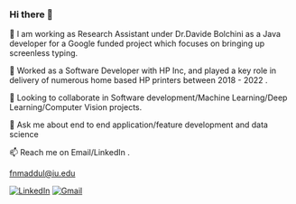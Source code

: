 ### Hi there 👋

🔭 I am working as Research Assistant under Dr.Davide Bolchini as a Java developer for a Google funded project which focuses on bringing up screenless typing. 

🌱 Worked as a Software Developer with HP Inc, and played a key role in delivery  of numerous home based HP printers between 2018 - 2022 .

👯 Looking to collaborate in Software development/Machine Learning/Deep Learning/Computer Vision projects.

💬 Ask me about end to end application/feature development and data science

📫  Reach me on Email/LinkedIn .

fnmaddul@iu.edu

[![LinkedIn](https://img.shields.io/badge/LinkedIn-0077B5?style=for-the-badge&logo=linkedin&logoColor=white)](https://www.linkedin.com/in/prakash-maddula-89496b179/)
[![Gmail](https://img.shields.io/badge/Gmail-D14836?style=for-the-badge&logo=gmail&logoColor=white)](mailto:mksprakash4@gmail.com?subject=[Github])

<!--
**MaddulaPrakash/MaddulaPrakash** is a ✨ _special_ ✨ repository because its `README.md` (this file) appears on your GitHub profile.

Here are some ideas to get you started:

- 🔭 I’m currently working on ...
- 🌱 I’m currently learning ...
- 👯 I’m looking to collaborate on ...
- 🤔 I’m looking for help with ...
- 💬 Ask me about ...
- 📫 How to reach me: ...
- 😄 Pronouns: ...
- ⚡ Fun fact: ...
-->
